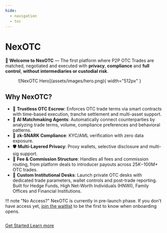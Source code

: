 ```yaml
---
hide:
  - navigation
  - toc
---
```


# NexOTC

🚀 **Welcome to NexOTC** — The first platform where P2P OTC Trades are matched, negotiated and executed with **privacy**, **compliance** and **full control**, **without intermediaries or custodial risk**.

<figure markdown>
  ![NexOTC Hero](assets/images/hero.png){ width="512px" }
</figure>

## Why NexOTC?

- 🔐 **Trustless OTC Escrow**: Enforces OTC trade terms via smart contracts with time-based execution, tranche settlement and multi-asset support.
- 🤖 **AI Matchmaking Agents**: Automatically connect counterparties by analyzing trade terms, volume, compliance preferences and behavioral patterns.
- 🧩 **zk-SNARK Compliance**: KYC/AML verification with zero data exposure.
- 🛡️ **Multi-Layered Privacy**: Proxy wallets, selective disclosure and multi-sig support.
- 💸 **Fee & Commission Structure**: Handles all fees and commission routing, from platform deals to introducer payouts across $25K-$100M+ OTC trades.
- 🏦 **Custom Institutional Desks**: Launch private OTC desks with dedicated trade parameters, wallet controls and post-trade reporting. Built for Hedge Funds, High Net-Worth Individuals (HNWI), Family Offices and Financial Institutions.

!!! note "No Access?"
    NexOTC is currently in pre-launch phase. If you don’t have access yet, [join the waitlist](nexotc/waitlist.md) to be the first to know when onboarding opens.

<div style="margin-top: 2em">
<a href="nexotc/getting-started/" class="md-button md-button--primary">
Get Started
</a>
<a href="modules/overview/" class="md-button">
Learn more
</a>
</div>